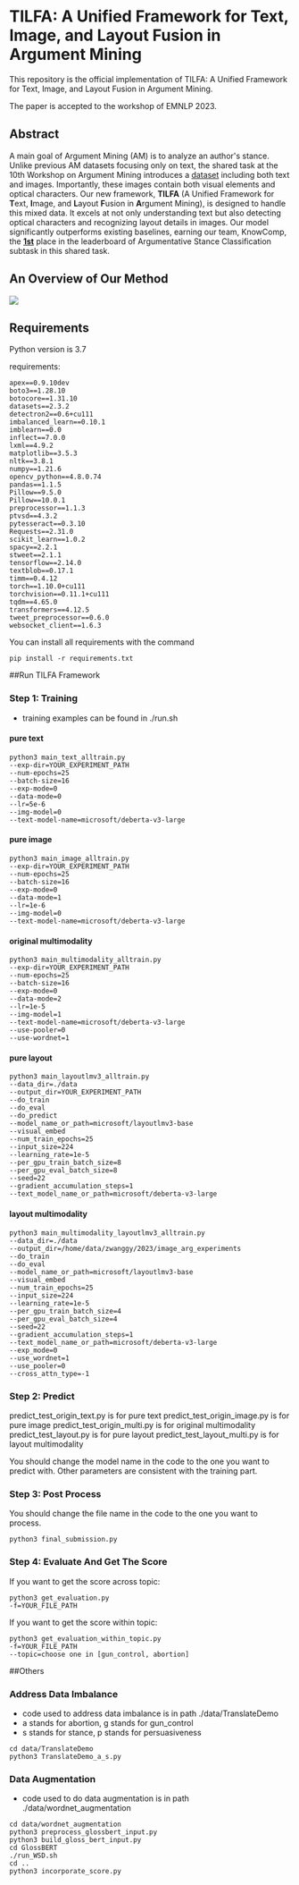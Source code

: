 # TILFA: A Unified Framework for Text, Image, and Layout Fusion in Argument Mining

This repository is the official implementation of TILFA: A Unified Framework for Text, Image, and Layout Fusion in Argument Mining.

The paper is accepted to the workshop of EMNLP 2023.

## Abstract

A main goal of Argument Mining (AM) is to analyze an author's stance. 
Unlike previous AM datasets focusing only on text, 
the shared task at the 10th Workshop on Argument Mining 
introduces a [dataset](https://aclanthology.org/2022.argmining-1.1.pdf) including both text and images. 
Importantly, these images contain both visual elements 
and optical characters. Our new framework, **TILFA** 
(A Unified Framework for **T**ext, **I**mage, and **L**ayout **F**usion 
in **A**rgument Mining), is designed to handle this mixed data. It 
excels at not only understanding text but also detecting optical 
characters and recognizing layout details in images.
Our model significantly outperforms existing baselines, 
earning our team, KnowComp, the [**1st**](https://imagearg.github.io/) place in the leaderboard
of Argumentative Stance Classification subtask in this shared task.


## An Overview of Our Method

 ![](./method_figure.png)

## Requirements

Python version is 3.7

requirements:
```
apex==0.9.10dev
boto3==1.28.10
botocore==1.31.10
datasets==2.3.2
detectron2==0.6+cu111
imbalanced_learn==0.10.1
imblearn==0.0
inflect==7.0.0
lxml==4.9.2
matplotlib==3.5.3
nltk==3.8.1
numpy==1.21.6
opencv_python==4.8.0.74
pandas==1.1.5
Pillow==9.5.0
Pillow==10.0.1
preprocessor==1.1.3
ptvsd==4.3.2
pytesseract==0.3.10
Requests==2.31.0
scikit_learn==1.0.2
spacy==2.2.1
stweet==2.1.1
tensorflow==2.14.0
textblob==0.17.1
timm==0.4.12
torch==1.10.0+cu111
torchvision==0.11.1+cu111
tqdm==4.65.0
transformers==4.12.5
tweet_preprocessor==0.6.0
websocket_client==1.6.3
```

You can install all requirements with the command
```
pip install -r requirements.txt
```

##Run TILFA Framework

### Step 1: Training
- training examples can be found in ./run.sh
#### pure text
```angular2html
python3 main_text_alltrain.py 
--exp-dir=YOUR_EXPERIMENT_PATH
--num-epochs=25 
--batch-size=16 
--exp-mode=0 
--data-mode=0 
--lr=5e-6 
--img-model=0 
--text-model-name=microsoft/deberta-v3-large
```

#### pure image
```angular2html
python3 main_image_alltrain.py 
--exp-dir=YOUR_EXPERIMENT_PATH
--num-epochs=25 
--batch-size=16 
--exp-mode=0 
--data-mode=1 
--lr=1e-6 
--img-model=0 
--text-model-name=microsoft/deberta-v3-large
```

#### original multimodality
```angular2html
python3 main_multimodality_alltrain.py 
--exp-dir=YOUR_EXPERIMENT_PATH
--num-epochs=25 
--batch-size=16 
--exp-mode=0 
--data-mode=2 
--lr=1e-5 
--img-model=1 
--text-model-name=microsoft/deberta-v3-large 
--use-pooler=0 
--use-wordnet=1
```

#### pure layout
```angular2html
python3 main_layoutlmv3_alltrain.py 
--data_dir=./data 
--output_dir=YOUR_EXPERIMENT_PATH 
--do_train 
--do_eval 
--do_predict 
--model_name_or_path=microsoft/layoutlmv3-base 
--visual_embed 
--num_train_epochs=25 
--input_size=224 
--learning_rate=1e-5 
--per_gpu_train_batch_size=8 
--per_gpu_eval_batch_size=8 
--seed=22 
--gradient_accumulation_steps=1 
--text_model_name_or_path=microsoft/deberta-v3-large
```

#### layout multimodality
```angular2html
python3 main_multimodality_layoutlmv3_alltrain.py 
--data_dir=./data 
--output_dir=/home/data/zwanggy/2023/image_arg_experiments 
--do_train 
--do_eval 
--model_name_or_path=microsoft/layoutlmv3-base 
--visual_embed 
--num_train_epochs=25 
--input_size=224 
--learning_rate=1e-5 
--per_gpu_train_batch_size=4 
--per_gpu_eval_batch_size=4 
--seed=22  
--gradient_accumulation_steps=1 
--text_model_name_or_path=microsoft/deberta-v3-large 
--exp_mode=0  
--use_wordnet=1 
--use_pooler=0 
--cross_attn_type=-1
```

### Step 2: Predict
predict_test_origin_text.py is for pure text
predict_test_origin_image.py is for pure image
predict_test_origin_multi.py is for original multimodality
predict_test_layout.py is for pure layout
predict_test_layout_multi.py is for layout multimodality

You should change the model name in the code to the one you want to predict with.
Other parameters are consistent with the training part.

### Step 3: Post Process

You should change the file name in the code to the one you want to process.
```angular2html
python3 final_submission.py
```

### Step 4: Evaluate And Get The Score

If you want to get the score across topic:
```angular2html
python3 get_evaluation.py
-f=YOUR_FILE_PATH
```

If you want to get the score within topic:
```angular2html
python3 get_evaluation_within_topic.py
-f=YOUR_FILE_PATH
--topic=choose one in [gun_control, abortion]
```

##Others

### Address Data Imbalance
- code used to address data imbalance is in path ./data/TranslateDemo 
- a stands for abortion, g stands for gun_control
- s stands for stance, p stands for persuasiveness

```angular2html
cd data/TranslateDemo
python3 TranslateDemo_a_s.py
```

### Data Augmentation
- code used to do data augmentation is in path ./data/wordnet_augmentation

```angular2html
cd data/wordnet_augmentation
python3 preprocess_glossbert_input.py
python3 build_gloss_bert_input.py
cd GlossBERT
./run_WSD.sh
cd ..
python3 incorporate_score.py
```
